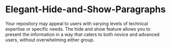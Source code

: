 # Elegant-Hide-and-Show-Paragraphs
Your repository may appeal to users with varying levels of technical expertise or specific needs. The hide and show feature allows you to present the information in a way that caters to both novice and advanced users, without overwhelming either group.
